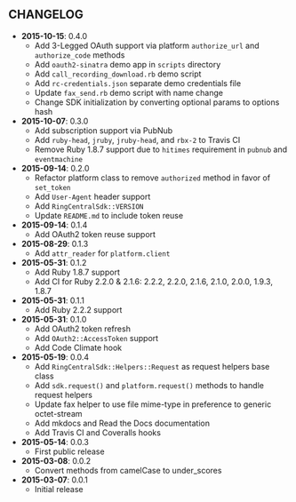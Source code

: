 CHANGELOG
---------
- **2015-10-15**: 0.4.0
  - Add 3-Legged OAuth support via platform `authorize_url` and `authorize_code` methods
  - Add `oauth2-sinatra` demo app in `scripts` directory
  - Add `call_recording_download.rb` demo script
  - Add `rc-credentials.json` separate demo credentials file
  - Update `fax_send.rb` demo script with name change
  - Change SDK initialization by converting optional params to options hash
- **2015-10-07**: 0.3.0
  - Add subscription support via PubNub
  - Add `ruby-head`, `jruby`, `jruby-head`, and `rbx-2` to Travis CI
  - Remove Ruby 1.8.7 support due to `hitimes` requirement in `pubnub` and `eventmachine`
- **2015-09-14**: 0.2.0
  - Refactor platform class to remove `authorized` method in favor of `set_token`
  - Add `User-Agent` header support
  - Add `RingCentralSdk::VERSION`
  - Update `README.md` to include token reuse
- **2015-09-14**: 0.1.4
  - Add OAuth2 token reuse support
- **2015-08-29**: 0.1.3
  - Add `attr_reader` for `platform.client`
- **2015-05-31**: 0.1.2
  - Add Ruby 1.8.7 support
  - Add CI for Ruby 2.2.0 & 2.1.6: 2.2.2, 2.2.0, 2.1.6, 2.1.0, 2.0.0, 1.9.3, 1.8.7
- **2015-05-31**: 0.1.1
  - Add Ruby 2.2.2 support
- **2015-05-31**: 0.1.0
  - Add OAuth2 token refresh
  - Add `OAuth2::AccessToken` support
  - Add Code Climate hook
- **2015-05-19**: 0.0.4
  - Add `RingCentralSdk::Helpers::Request` as request helpers base class
  - Add `sdk.request()` and `platform.request()` methods to handle request helpers
  - Update fax helper to use file mime-type in preference to generic octet-stream
  - Add mkdocs and Read the Docs documentation
  - Add Travis CI and Coveralls hooks
- **2015-05-14**: 0.0.3
  - First public release
- **2015-03-08**: 0.0.2
  - Convert methods from camelCase to under_scores
- **2015-03-07**: 0.0.1
  - Initial release